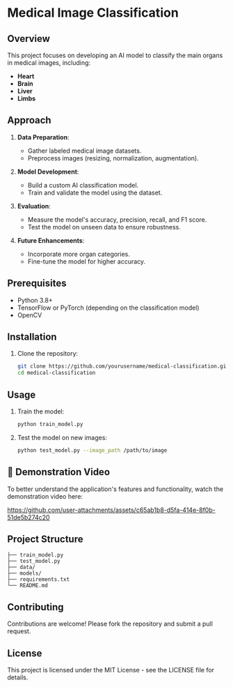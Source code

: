 # Medical Image Classification

## Overview
This project focuses on developing an AI model to classify the main organs in medical images, including:
- **Heart**
- **Brain**
- **Liver**
- **Limbs**

## Approach
1. **Data Preparation**:
   - Gather labeled medical image datasets.
   - Preprocess images (resizing, normalization, augmentation).
   
2. **Model Development**:
   - Build a custom AI classification model.
   - Train and validate the model using the dataset.
   
3. **Evaluation**:
   - Measure the model's accuracy, precision, recall, and F1 score.
   - Test the model on unseen data to ensure robustness.

4. **Future Enhancements**:
   - Incorporate more organ categories.
   - Fine-tune the model for higher accuracy.

## Prerequisites
- Python 3.8+
- TensorFlow or PyTorch (depending on the classification model)
- OpenCV

## Installation
1. Clone the repository:
   ```bash
   git clone https://github.com/yourusername/medical-classification.git
   cd medical-classification
   ```

## Usage
1. Train the model:
   ```bash
   python train_model.py
   ```
2. Test the model on new images:
   ```bash
   python test_model.py --image_path /path/to/image
   ```
## 🎥 Demonstration Video  
To better understand the application's features and functionality, watch the demonstration video here:  

https://github.com/user-attachments/assets/c65ab1b8-d5fa-414e-8f0b-51de5b274c20


## Project Structure
```
├── train_model.py
├── test_model.py
├── data/
├── models/
├── requirements.txt
└── README.md
```

## Contributing
Contributions are welcome! Please fork the repository and submit a pull request.

## License
This project is licensed under the MIT License - see the LICENSE file for details.

